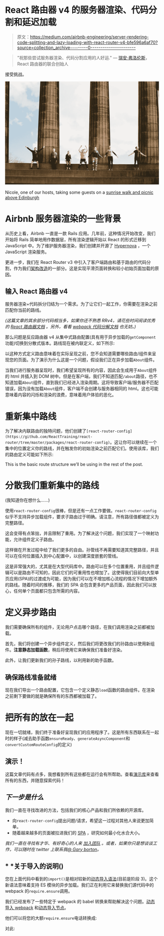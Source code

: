 # React 路由器 v4 的服务器渲染、代码分割和延迟加载

> 原文：<https://medium.com/airbnb-engineering/server-rendering-code-splitting-and-lazy-loading-with-react-router-v4-bfe596a6af70?source=collection_archive---------0----------------------->

> "祝那些尝试服务器渲染、代码分割应用的人好运."
> — [瑞安·弗洛伦斯](https://medium.com/u/162352c45b6e?source=post_page-----bfe596a6af70--------------------------------)，React 路由器的联合创始人

接受挑战。

![](img/12d03057e4b690930cef280283ff59fc.png)

Nicole, one of our hosts, taking some guests on a [sunrise walk and picnic above Edinburgh](https://www.airbnb.com/experiences/184926)

# Airbnb 服务器渲染的一些背景

从历史上看，Airbnb 一直是一款 Rails 应用。几年前，这种情况开始改变，我们开始将 Rails 简单地用作数据层，所有渲染逻辑开始以 React 的形式迁移到 JavaScript 中。为了维护服务器渲染，我们创建并开源了 [Hypernova](https://github.com/airbnb/hypernova) ，一个 JavaScript 渲染服务。

更进一步，我们在 React Router v3 中引入了客户端路由和基于路由的代码分割，作为我们[架构改造](/airbnb-engineering/rearchitecting-airbnbs-frontend-5e213efc24d2)的一部分。这是实现平滑页面转换和较小初始页面加载的原因。

## 输入 React 路由器 v4

服务器渲染+代码拆分归结为一个需求。为了让它们一起工作，你需要在渲染之前匹配你当前的路线。

*(这篇文章的其余部分代码相当多，如果你还不熟悉 RRv4，请花些时间阅读优秀的* [*React 路由器文档*](https://reacttraining.com/react-router/web/guides/philosophy) *。另外，看看* [*webpack 代码分解文档*](https://webpack.js.org/guides/code-splitting/) *也无妨。)*

那么问题是反应路由器 v4 从集中式路由配置(具有用于异步加载的`getComponent`功能)切换到分散式版本。路线现在被内联定义，如下所示:

以这种方式定义路由意味着在实际呈现之前，您不会知道需要哪些路由/组件来呈现您的页面。为了演示为什么这是一个问题，假设我们正在异步加载`About`组件。

当我们进行服务器呈现时，我们希望呈现所有的内容，因此会生成用于`About`组件的 html 并插入到 DOM 树中。但是在客户端，我们不知道匹配`/about`路径，也不知道加载`About`组件，直到我们已经进入渲染周期。这将导致客户端/服务器不匹配错误，因为没有加载`About`组件，客户端不会创建与服务器相同的 html。这也可能意味着内容的闪烁和渲染的浪费，意味着用户体验的恶化。

# 重新集中路线

为了解决内联路由的独特问题，他们创建了`[react-router-config](https://github.com/ReactTraining/react-router/tree/master/packages/react-router-config)`。这让你可以继续在一个集中的位置定义你的路线，并在触发你的初始渲染之前匹配它们。使用该库，我们的路由定义可能如下所示:

This is the basic route structure we’ll be using in the rest of the post.

# 分散我们重新集中的路线

(我知道你在想什么……)

使用`react-router-config`很棒，但是还有一点工作要做。`react-router-config`似乎不支持异步加载组件，要求子路由过于明确。请注意，所有路径值都被定义为完整路径。

这会变得有点笨拙，并且限制了重用。为了解决这个问题，我们实现了一个映射功能，允许组件定义子路由。

这样做在开发过程中给了我们更多的自由。孙管线不再需要知道其完整路径，并且可以在任何位置插入到中心配置中，以创建深度嵌套的管线。

这是非常强大的，尤其是在大型代码库中。路由可以在多个位置重用，并且组件逻辑可以是路由不可知的，因此它们的可重用性也增加了。这使得我们目前向大型单页应用(SPA)的过渡成为可能，因为我们可以在不增加核心流程的情况下增加额外的路线。随着时间的推移，我们的 SPA 会包含更多的产品页面，因此我们可以放心，任何单个页面都只包含所需的内容。

# 定义异步路由

我们需要确保所有的组件，无论用户点击哪个路径，在我们调用渲染之前都被加载。

首先，我们将创建一个异步组件定义，然后我们将更改我们的孙路由以使用新组件。**注意静态加载函数**，稍后将使用它来确保我们准备好渲染。

此外，让我们更新我们的孙子路线，以利用新的助手函数。

## 确保路线准备就绪

现在我们导出一个路由配置，它包含一个定义静态`load`函数的路由组件。在渲染之前剩下要做的就是确保所有的东西都被加载了。

# 把所有的放在一起

现在一切就绪，我们终于准备好呈现我们的应用程序了。这是所有东西联系在一起时的样子(减去助手函数`ensureReady`、`generateAsyncComponent`和`convertCustomRouteConfig`的定义)

## 演示！

这篇文章代码有点多，我想看到所有这些都在运行会有所帮助。查看[演示库](https://github.com/gdborton/rrv4-ssr-and-code-splitting)来查看所有的东西，并随意探索代码！

## *下一步是什么*

我们一直在寻找改进的方法，包括我们的核心产品和我们所依赖的开源库。

*   向`react-router-config`提出问题/请求，希望这一过程对其他人来说更加简单。
*   随着越来越多的页面被拉进我们的 [SPA](/airbnb-engineering/rearchitecting-airbnbs-frontend-5e213efc24d2) ，研究如何最小化水合大小。

*我们一直在寻找有才华、有好奇心的人来* [*加入团队*](https://www.airbnb.com/careers/departments/engineering) *。或者，如果你只是想谈谈工作，可以随时在 twitter 上联系我*[*@ Gary borton*](https://twitter.com/garyborton)*。*

## * *关于导入的说明()

您在上面代码中看到的`import()`是相对较新的[动态导入语法](https://github.com/tc39/proposal-dynamic-import)(目前是阶段 3)。这个新语法意味着支持 ES 模块的异步加载。我们正在利用它来替换我们源代码中的 webpack 的`require.ensure`调用。

我们已经发布了一些特定于 webpack 的 babel 转换来帮助解决这个问题。[动态导入 webpack](https://github.com/airbnb/babel-plugin-dynamic-import-webpack) 和[动态导入节点](https://github.com/airbnb/babel-plugin-dynamic-import-node)。

他们可以将您的大额`require.ensure`电话转换成:

对此:
